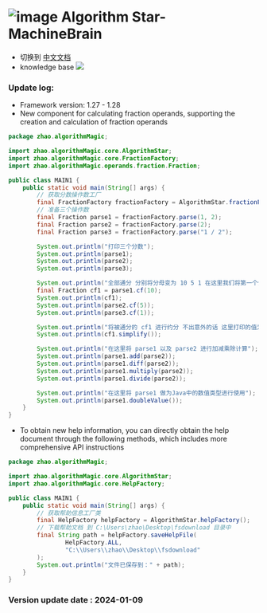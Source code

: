 # ![image](https://user-images.githubusercontent.com/113756063/194830221-abe24fcc-484b-4769-b3b7-ec6d8138f436.png) Algorithm Star-MachineBrain

- 切换到 [中文文档](https://github.com/BeardedManZhao/algorithmStar/blob/Zhao-develop/src_code/README-Chinese.md)
- knowledge base
  <a href="https://github.com/BeardedManZhao/algorithmStar/blob/main/KnowledgeDocument/knowledge%20base.md">
  <img src = "https://user-images.githubusercontent.com/113756063/194832492-f8c184c1-55e8-4f16-943a-34b99ac751d4.png"/>
  </a>

### Update log:
* Framework version: 1.27 - 1.28
* New component for calculating fraction operands, supporting the creation and calculation of fraction operands

```java
package zhao.algorithmMagic;

import zhao.algorithmMagic.core.AlgorithmStar;
import zhao.algorithmMagic.core.FractionFactory;
import zhao.algorithmMagic.operands.fraction.Fraction;

public class MAIN1 {
    public static void main(String[] args) {
        // 获取分数操作数工厂
        final FractionFactory fractionFactory = AlgorithmStar.fractionFactory();
        // 准备三个操作数
        final Fraction parse1 = fractionFactory.parse(1, 2);
        final Fraction parse2 = fractionFactory.parse(2);
        final Fraction parse3 = fractionFactory.parse("1 / 2");

        System.out.println("打印三个分数");
        System.out.println(parse1);
        System.out.println(parse2);
        System.out.println(parse3);

        System.out.println("全部通分 分别将分母变为 10 5 1 在这里我们将第一个分数保存一下 稍后用于约分");
        final Fraction cf1 = parse1.cf(10);
        System.out.println(cf1);
        System.out.println(parse2.cf(5));
        System.out.println(parse3.cf(1));

        System.out.println("将被通分的 cf1 进行约分 不出意外的话 这里打印的值为 1 / 2");
        System.out.println(cf1.simplify());

        System.out.println("在这里将 parse1 以及 parse2 进行加减乘除计算");
        System.out.println(parse1.add(parse2));
        System.out.println(parse1.diff(parse2));
        System.out.println(parse1.multiply(parse2));
        System.out.println(parse1.divide(parse2));

        System.out.println("在这里将 parse1 做为Java中的数值类型进行使用");
        System.out.println(parse1.doubleValue());
    }
}
```

* To obtain new help information, you can directly obtain the help document through the following methods, which
  includes more comprehensive API instructions

```java
package zhao.algorithmMagic;

import zhao.algorithmMagic.core.AlgorithmStar;
import zhao.algorithmMagic.core.HelpFactory;

public class MAIN1 {
    public static void main(String[] args) {
        // 获取帮助信息工厂类
        final HelpFactory helpFactory = AlgorithmStar.helpFactory();
        // 下载帮助文档 到 C:\Users\zhao\Desktop\fsdownload 目录中
        final String path = helpFactory.saveHelpFile(
                HelpFactory.ALL,
                "C:\\Users\\zhao\\Desktop\\fsdownload"
        );
        System.out.println("文件已保存到：" + path);
    }
}
```

### Version update date : 2024-01-09